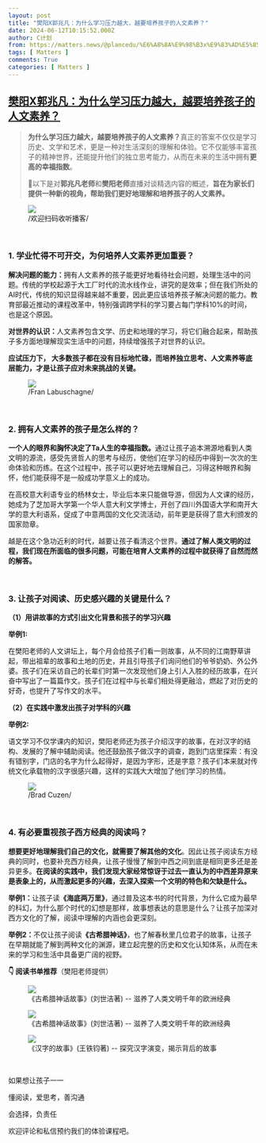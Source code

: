 ```yaml
---
layout: post
title: "樊阳X郭兆凡：为什么学习压力越大，越要培养孩子的人文素养？"
date: 2024-06-12T10:15:52.000Z
author: C计划
from: https://matters.news/@plancedu/%E6%A8%8A%E9%98%B3x%E9%83%AD%E5%85%86%E5%87%A1-%E4%B8%BA%E4%BB%80%E4%B9%88%E5%AD%A6%E4%B9%A0%E5%8E%8B%E5%8A%9B%E8%B6%8A%E5%A4%A7-%E8%B6%8A%E8%A6%81%E5%9F%B9%E5%85%BB%E5%AD%A9%E5%AD%90%E7%9A%84%E4%BA%BA%E6%96%87%E7%B4%A0%E5%85%BB-bafybeifwyyyd6rydexy6qzh44e32fulqloww2knxhqm5l7z4l4melasyle
tags: [ Matters ]
comments: True
categories: [ Matters ]
---
```

<!--1718187352000-->
[樊阳X郭兆凡：为什么学习压力越大，越要培养孩子的人文素养？](https://matters.news/@plancedu/%E6%A8%8A%E9%98%B3x%E9%83%AD%E5%85%86%E5%87%A1-%E4%B8%BA%E4%BB%80%E4%B9%88%E5%AD%A6%E4%B9%A0%E5%8E%8B%E5%8A%9B%E8%B6%8A%E5%A4%A7-%E8%B6%8A%E8%A6%81%E5%9F%B9%E5%85%BB%E5%AD%A9%E5%AD%90%E7%9A%84%E4%BA%BA%E6%96%87%E7%B4%A0%E5%85%BB-bafybeifwyyyd6rydexy6qzh44e32fulqloww2knxhqm5l7z4l4melasyle)
------

<div>
<blockquote><p><strong>为什么学习压力越大，越要培养孩子的人文素养？</strong>真正的答案不仅仅是学习历史、文学和艺术，更是一种对生活深刻的理解和体验。它不仅能够丰富孩子的精神世界，还能提升他们的独立思考能力，从而在未来的生活中拥有<strong>更高的幸福指数</strong>。</p><p>💬以下是对<strong>郭兆凡老师</strong>和<strong>樊阳老师</strong>直播对谈精选内容的概述，<strong>旨在为家长们提供一种新的视角，帮助我们更好地理解和培养孩子的人文素养。</strong></p></blockquote><figure class="image"><img src="https://imagedelivery.net/kDRCweMmqLnTPNlbum-pYA/prod/embed/3fb57eb5-5691-452f-af62-bfef0ac32aa2.jpeg/public" referrerpolicy="no-referrer"><figcaption>/欢迎扫码收听播客/</figcaption></figure><p><br class="smart"></p><h3><strong>1. 学业忙得不可开交，为何培养人文素养更加重要？</strong></h3><p><strong>解决问题的能力：</strong>拥有人文素养的孩子能更好地看待社会问题，处理生活中的问题。传统的学校起源于大工厂时代的流水线作业，讲究的是效率；但在我们所处的AI时代，传统的知识显得越来越不重要，因此更应该培养孩子解决问题的能力。教育部最近推动的课程改革中，特别强调跨学科的学习要占每门学科10%的时间，也是这个原因。</p><p><strong>对世界的认识：</strong>人文素养包含文学、历史和地理的学习，将它们融合起来，帮助孩子多方面地理解现实生活中的问题，持续增强孩子对世界的认识。</p><p><strong>应试压力下， 大多数孩子都在没有目标地忙碌，而培养独立思考、人文素养等底层能力，才是让孩子应对未来挑战的关键。</strong></p><figure class="image"><img src="https://imagedelivery.net/kDRCweMmqLnTPNlbum-pYA/prod/embed/0fb835f3-b85d-4a3e-8c43-7408c692284a.jpeg/public" referrerpolicy="no-referrer"><figcaption>/Fran Labuschagne/</figcaption></figure><p><br class="smart"></p><h3><strong>2. 拥有人文素养的孩子是怎么样的？</strong></h3><p><strong>一个人的眼界和胸怀决定了Ta人生的幸福指数。</strong>通过让孩子追本溯源地看到人类文明的源流，感受先贤哲人的思考与经历，使他们在学习的经历中得到一次次的生命体验和历练。在这个过程中，孩子可以更好地去理解自己，习得这种眼界和胸怀，他们能获得不是一般成功学意义上的成功。</p><p>在高校意大利语专业的杨林女士，毕业后本来只能做导游，但因为人文课的经历，她成为了芝加哥大学第一个华人意大利文学博士，开创了四川外国语大学和南开大学的意大利语系，促成了中意两国的文化交流活动，前年更是获得了意大利颁发的国家勋章。</p><p>越是在这个急功近利的时代，越要让孩子看清这个世界。<strong>通过了解人类文明的过程，我们现在所面临的很多问题，可能在培育人文素养的过程中就获得了自然而然的解答。</strong></p><p><br class="smart"></p><h3><strong>3. 让孩子对阅读、历史感兴趣的关键是什么？</strong></h3><p><strong>（1）用讲故事的方式引出文化背景和孩子的学习兴趣</strong></p><p><strong>举例1:</strong></p><p>在樊阳老师的人文讲坛上，每个月会给孩子们看一则故事，从不同的江南野草讲起，带出祖辈的故事和土地的历史，并且引导孩子们询问他们的爷爷奶奶、外公外婆。孩子们在采访自己的长辈们时第一次发现他们身上引人入胜的经历故事，在兴奋中写出了一篇篇作文。孩子们在过程中与长辈们相处得更融洽，燃起了对历史的好奇，也提升了写作文的水平。</p><p><strong>（2）在实践中激发出孩子对学科的兴趣</strong></p><p><strong>举例2:</strong></p><p>语文学习不仅学课内的知识，樊阳老师还为孩子介绍汉字的故事，在对汉字的结构、发展的了解中辅助阅读。他还鼓励孩子做汉字的调查，跑到门店里探索：有没有错别字，门店的名字为什么起得好，是因为字形，还是字意？孩子们本来就对传统文化承载物的汉字很感兴趣，这样的实践大大增加了他们学习的热情。</p><figure class="image"><img src="https://imagedelivery.net/kDRCweMmqLnTPNlbum-pYA/prod/embed/537925fe-36fd-420a-b72a-06a4a12facd1.jpeg/public" referrerpolicy="no-referrer"><figcaption>/Brad Cuzen/</figcaption></figure><p><br class="smart"></p><h3><strong>4. 有必要重视孩子西方经典的阅读吗？</strong></h3><p><strong>想要更好地理解我们自己的文化，就需要了解其他的文化</strong>。因此让孩子阅读东方经典的同时，也要补充西方经典，让孩子慢慢了解到中西之间到底是相同更多还是差异更多。<strong>在阅读的实践中，我们发现大家经常惊讶于过去一直认为的中西差异原来是表象上的，从而激起更多的兴趣，去深入探索一个文明的特色和欠缺是什么。</strong></p><p><strong>举例1：</strong>让孩子读<strong>《海底两万里》</strong>，通过普及这本书的时代背景，为什么它成为最早的科幻，为什么那个时代的幻想是那样，故事想表达的意思是什么？让孩子加深对西方文化的了解，阅读中理解的内涵也会更深刻。</p><p><strong>举例2：</strong>不仅让孩子阅读<strong>《古希腊神话》</strong>，也了解春秋里几位君子的故事，让孩子在早期就能了解到两种文化的渊源，建立起完整的历史和文化认知体系，从而在未来的学习和生活中具备更广阔的视野。</p><p><strong>👇 阅读书单推荐</strong>（樊阳老师提供）</p><figure class="image"><img src="https://imagedelivery.net/kDRCweMmqLnTPNlbum-pYA/prod/embed/997eb590-63d0-47cc-a2f7-a4822fcbe257.jpeg/public" referrerpolicy="no-referrer"><figcaption>《古希腊神话故事》(刘世洁著) -- 滋养了人类文明千年的欧洲经典</figcaption></figure><figure class="image"><img src="https://imagedelivery.net/kDRCweMmqLnTPNlbum-pYA/prod/embed/080bc1d9-1394-45fa-88b8-f7f5b6b8d662.jpeg/public" referrerpolicy="no-referrer"><figcaption>《古希腊神话故事》(刘世洁著) -- 滋养了人类文明千年的欧洲经典</figcaption></figure><figure class="image"><img src="https://imagedelivery.net/kDRCweMmqLnTPNlbum-pYA/prod/embed/4249e6b8-a611-4383-a958-7afb6371c36c.jpeg/public" referrerpolicy="no-referrer"><figcaption>《汉字的故事》(王铁钧著) -- 探究汉字演变，揭示背后的故事</figcaption></figure><p><br class="smart"></p><p>如果想让孩子一一</p><p>懂阅读，爱思考，善沟通</p><p>会选择，负责任</p><p>欢迎评论和私信预约我们的体验课程吧。</p><p><br class="smart"></p>
</div>

